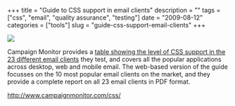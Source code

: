 +++
title = "Guide to CSS support in email clients"
description = ""
tags = ["css", "email", "quality assurance", "testing"]
date = "2009-08-12"
categories = ["tools"]
slug = "guide-css-support-email-clients"
+++


<div class="tool-screenshot mb1"><a href="http://www.campaignmonitor.com/css/"><img id="bluga-thumbnail-2723" class="bluga-thumbnail custom" src="/media/bluga/
wt522fef098f5ec_custom.jpg"/></a></div><p>Campaign Monitor provides a <a href="http://www.campaignmonitor.com/css/">table showing the level of CSS support in the 23 different email clients</a> they test, and covers all the popular applications across desktop, web and mobile email. The web-based version of the guide focusses on the 10 most popular email clients on the market, and they provide a complete report on all 23 email clients in PDF format.</p>
  
<p><a href="http://www.campaignmonitor.com/css/">http://www.campaignmonitor.com/css/</a></p>
      
